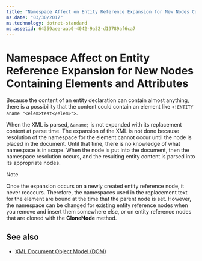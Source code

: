 ```yaml
---
title: "Namespace Affect on Entity Reference Expansion for New Nodes Containing Elements and Attributes"
ms.date: "03/30/2017"
ms.technology: dotnet-standard
ms.assetid: 64359aee-aab0-4042-9a32-d19789af6ca7
---
```

# Namespace Affect on Entity Reference Expansion for New Nodes Containing Elements and Attributes
Because the content of an entity declaration can contain almost anything, there is a possibility that the content could contain an element like `<!ENTITY aname "<elem>test</elem>">`.  
  
 When the XML is parsed, `&aname;` is not expanded with its replacement content at parse time. The expansion of the XML is not done because resolution of the namespace for the element cannot occur until the node is placed in the document. Until that time, there is no knowledge of what namespace is in scope. When the node is put into the document, then the namespace resolution occurs, and the resulting entity content is parsed into its appropriate nodes.  
  
> [!NOTE]
> Once the expansion occurs on a newly created entity reference node, it never reoccurs. Therefore, the namespaces used in the replacement text for the element are bound at the time that the parent node is set. However, the namespace can be changed for existing entity reference nodes when you remove and insert them somewhere else, or on entity reference nodes that are cloned with the **CloneNode** method.  
  
## See also

- [XML Document Object Model (DOM)](xml-document-object-model-dom.md)
